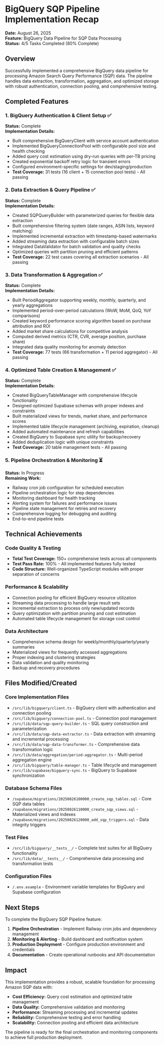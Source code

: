 # BigQuery SQP Pipeline Implementation Recap

**Date:** August 26, 2025  
**Feature:** BigQuery Data Pipeline for SQP Data Processing  
**Status:** 4/5 Tasks Completed (80% Complete)  

## Overview

Successfully implemented a comprehensive BigQuery data pipeline for processing Amazon Search Query Performance (SQP) data. The pipeline handles data extraction, transformation, aggregation, and optimized storage with robust authentication, connection pooling, and comprehensive testing.

## Completed Features

### 1. BigQuery Authentication & Client Setup ✅
**Status:** Complete  
**Implementation Details:**
- Built comprehensive BigQueryClient with service account authentication
- Implemented BigQueryConnectionPool with configurable pool size and health checking
- Added query cost estimation using dry-run queries with per-TB pricing
- Created exponential backoff retry logic for transient errors
- Configured environment-specific settings for dev/staging/production
- **Test Coverage:** 31 tests (16 client + 15 connection pool tests) - All passing

### 2. Data Extraction & Query Pipeline ✅
**Status:** Complete  
**Implementation Details:**
- Created SQPQueryBuilder with parameterized queries for flexible data extraction
- Built comprehensive filtering system (date ranges, ASIN lists, keyword matching)
- Implemented incremental extraction with timestamp-based watermarks
- Added streaming data extraction with configurable batch sizes
- Integrated DataValidator for batch validation and quality checks
- Optimized queries with partition pruning and efficient patterns
- **Test Coverage:** 22 test cases covering all extraction scenarios - All passing

### 3. Data Transformation & Aggregation ✅
**Status:** Complete  
**Implementation Details:**
- Built PeriodAggregator supporting weekly, monthly, quarterly, and yearly aggregations
- Implemented period-over-period calculations (WoW, MoM, QoQ, YoY comparisons)
- Created keyword performance scoring algorithm based on purchase attribution and ROI
- Added market share calculations for competitive analysis
- Computed derived metrics (CTR, CVR, average position, purchase share)
- Integrated data quality monitoring for anomaly detection
- **Test Coverage:** 77 tests (66 transformation + 11 period aggregator) - All passing

### 4. Optimized Table Creation & Management ✅
**Status:** Complete  
**Implementation Details:**
- Created BigQueryTableManager with comprehensive lifecycle functionality
- Designed optimized Supabase schemas with proper indexes and constraints
- Built materialized views for trends, market share, and performance scores
- Implemented table lifecycle management (archiving, expiration, cleanup)
- Added automated maintenance and refresh capabilities
- Created BigQuery to Supabase sync utility for backup/recovery
- Added deduplication logic with unique constraints
- **Test Coverage:** 20 table management tests - All passing

### 5. Pipeline Orchestration & Monitoring ⏳
**Status:** In Progress  
**Remaining Work:**
- Railway cron job configuration for scheduled execution
- Pipeline orchestration logic for step dependencies
- Monitoring dashboard for health tracking
- Alerting system for failures and performance issues
- Pipeline state management for retries and recovery
- Comprehensive logging for debugging and auditing
- End-to-end pipeline tests

## Technical Achievements

### Code Quality & Testing
- **Total Test Coverage:** 150+ comprehensive tests across all components
- **Test Pass Rate:** 100% - All implemented features fully tested
- **Code Structure:** Well-organized TypeScript modules with proper separation of concerns

### Performance & Scalability
- Connection pooling for efficient BigQuery resource utilization
- Streaming data processing to handle large result sets
- Incremental extraction to process only new/updated records
- Query optimization with partition pruning and cost estimation
- Automated table lifecycle management for storage cost control

### Data Architecture
- Comprehensive schema design for weekly/monthly/quarterly/yearly summaries
- Materialized views for frequently accessed aggregations
- Proper indexing and clustering strategies
- Data validation and quality monitoring
- Backup and recovery procedures

## Files Modified/Created

### Core Implementation Files
- `/src/lib/bigquery/client.ts` - BigQuery client with authentication and connection pooling
- `/src/lib/bigquery/connection-pool.ts` - Connection pool management
- `/src/lib/data/sqp-query-builder.ts` - SQL query construction and parameterization
- `/src/lib/data/sqp-data-extractor.ts` - Data extraction with streaming and incremental processing
- `/src/lib/data/sqp-data-transformer.ts` - Comprehensive data transformation logic
- `/src/lib/data/aggregation/period-aggregator.ts` - Multi-period aggregation engine
- `/src/lib/bigquery/table-manager.ts` - Table lifecycle and management
- `/src/lib/supabase/bigquery-sync.ts` - BigQuery to Supabase synchronization

### Database Schema Files
- `/supabase/migrations/20250826100000_create_sqp_tables.sql` - Core SQP data tables
- `/supabase/migrations/20250826110000_create_sqp_views.sql` - Materialized views and indexes
- `/supabase/migrations/20250826120000_add_sqp_triggers.sql` - Data integrity triggers

### Test Files
- `/src/lib/bigquery/__tests__/` - Complete test suites for all BigQuery functionality
- `/src/lib/data/__tests__/` - Comprehensive data processing and transformation tests

### Configuration Files
- `/.env.example` - Environment variable templates for BigQuery and Supabase configuration

## Next Steps

To complete the BigQuery SQP Pipeline feature:

1. **Pipeline Orchestration** - Implement Railway cron jobs and dependency management
2. **Monitoring & Alerting** - Build dashboard and notification system
3. **Production Deployment** - Configure production environment and credentials
4. **Documentation** - Create operational runbooks and API documentation

## Impact

This implementation provides a robust, scalable foundation for processing Amazon SQP data with:
- **Cost Efficiency:** Query cost estimation and optimized table management
- **Data Quality:** Comprehensive validation and monitoring
- **Performance:** Streaming processing and incremental updates
- **Reliability:** Comprehensive testing and error handling
- **Scalability:** Connection pooling and efficient data architecture

The pipeline is ready for the final orchestration and monitoring components to achieve full production deployment.